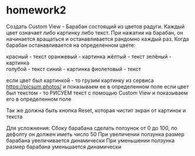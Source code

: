 # homework2

Создать Custom View - Барабан состоящий из цветов радуги. 
Каждый цвет означает либо картинку либо текст. 
При нажатии на барабан, он начинается вращаться и останавливается рандомно каждый раз. 
Когда барабан останавливается на определенном цвете:

красный - текст
оранжевый - картинка 
жёлтый - текст 
зелёный - картинка  
голубой - текст 
синий - картинка 
фиолетовый - текст

если цвет был картинкой - то грузим картинку из сервиса https://picsum.photos/ и 
показываем ее в определенном поле
если цвет был текстом - то РИСУЕМ текст с помощью Custom View и показываем его 
в определенном поле

Так же должна быть кнопка Reset, которая чистит экран от картинок и текста 

Для усложнения:
Сбоку барабана сделать ползунок от 0 до 100, по дефолту он должен иметь число  50
При увеличении ползунка размер барабана увеличивается динамически
При уменьшении ползунка размер барабана уменьшается динамически

